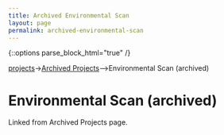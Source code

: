 ```yaml
---
title: Archived Environmental Scan
layout: page
permalink: archived-environmental-scan
---
```

   {::options parse_block_html="true" /}

<a href="/Projects">projects</a>-><a href="ArchivedProjects">Archived Projects</a>-->Environmental Scan (archived)

<h1 id="top">Environmental Scan (archived)</h1>

Linked from Archived Projects page.
